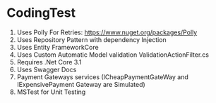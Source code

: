 # CodingTest

1. Uses Polly For Retries: https://www.nuget.org/packages/Polly
2. Uses Repository Pattern with dependency Injection
3. Uses Entity FrameworkCore
4. Uses Custom Automatic Model validation ValidationActionFilter.cs
5. Requires .Net Core 3.1
6. Uses Swagger Docs
7. Payment Gateways services (ICheapPaymentGateWay and IExpensivePayment Gateway are Simulated)
8. MSTest for Unit Testing
